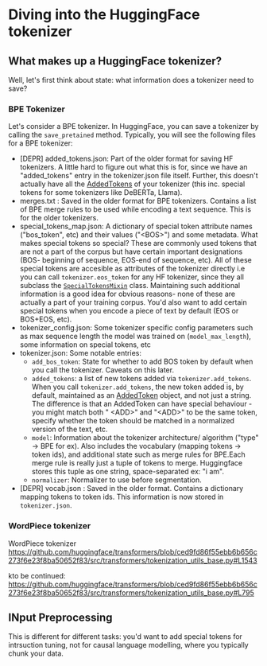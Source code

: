 # Diving into the HuggingFace tokenizer
## What makes up a HuggingFace tokenizer?
Well, let's first think about state: what information does a tokenizer need to save? 
### BPE Tokenizer
Let's consider a BPE tokenizer. In HuggingFace, you can save a tokenizer by calling the `save_pretained` method. Typically, you will see the following files for a BPE tokenizer:
- [DEPR] added_tokens.json: Part of the older format for saving HF tokenizers. A little hard to figure out what this is for, since we have an "added_tokens" entry in the tokenizer.json file itself. Further, this doesn't actually have all the [AddedTokens](https://huggingface.co/docs/tokenizers/api/added-tokens) of your tokenizer (this inc. special tokens for some tokenizers like DeBERTa, Llama). 
- merges.txt : Saved in the older format for BPE tokenizers. Contains a list of BPE merge rules to be used while encoding a text sequence. This is for the older tokenizers. 
- special_tokens_map.json: A dictionary of special token attribute names ("bos_token", etc) and their values ("\<BOS\>") and some metadata. What makes special tokens so special? These are commonly used tokens that are not a part of the corpus but have certain important designations (BOS- beginning of sequence, EOS-end of sequence, etc). All of these special tokens are accesible as attributes of the tokenizer directly i.e you can call `tokenizer.eos_token` for any HF tokenizer, since they all subclass the [`SpecialTokensMixin`](https://github.com/huggingface/transformers/blob/ced9fd86f55ebb6b656c273f6e23f8ba50652f83/src/transformers/tokenization_utils_base.py#L795) class. Maintaining such additional information is a good idea for obvious reasons- none of these are actually a part of your training corpus. You'd also want to add certain special tokens when you encode a piece of text by default (EOS or BOS+EOS, etc). 
- tokenizer_config.json: Some tokenizer specific config parameters such as max sequence length the model was trained on (`model_max_length`), some information on special tokens, etc
- tokenizer.json: Some notable entries:
    - `add_bos_token`: State for whether to add BOS token by default when you call the tokenizer. Caveats on this later. 
    - `added_tokens`: a list of new tokens added via `tokenizer.add_tokens`. When you call `tokenizer.add_tokens`, the new token added is, by default, maintained as an [AddedToken](https://huggingface.co/docs/tokenizers/api/added-tokens) object, and not just a string. The difference is that an AddedToken can have special behaviour - you might match both " \<ADD\>" and "\<ADD\>" to be the same token, specify whether the token should be matched in a normalized version of the text, etc. 
    - `model`:  Information about the tokenizer architecture/ algorithm ("type" -> BPE for ex). Also includes the vocabulary (mapping tokens -> token ids), and additional state such as merge rules for BPE.Each merge rule is really just a tuple of tokens to merge. Huggingface stores this tuple as one string, space-separated ex: "i am". 
    - `normalizer`: Normalizer to use before segmentation.  
- [DEPR] vocab.json : Saved in the older format. Contains a dictionary mapping tokens to token ids. This information is now stored in `tokenizer.json`. 

### WordPiece tokenizer
WordPiece tokenizer 
https://github.com/huggingface/transformers/blob/ced9fd86f55ebb6b656c273f6e23f8ba50652f83/src/transformers/tokenization_utils_base.py#L1543


kto be continued: https://github.com/huggingface/transformers/blob/ced9fd86f55ebb6b656c273f6e23f8ba50652f83/src/transformers/tokenization_utils_base.py#L795 



## INput Preprocessing
This is different for different tasks: you'd want to add special tokens for intrsuction tuning, not for causal language modelling, where you typically chunk your data. 